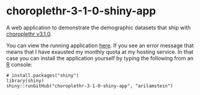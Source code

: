 # choroplethr-3-1-0-shiny-app
A web application to demonstrate the demographic datasets that ship with [choroplethr v3.1.0](https://justanrblog.wordpress.com/).

You can view the running application [here](https://arilamstein.shinyapps.io/choroplethr-3-1-0-shiny-app/). If you see an 
error message that means that I have exausted my monthly quota at my hosting service. In that case you can install the application yourself by typing the following from an [R](https://www.coursera.org/course/rprog) console:

```
# install.packages("shiny")
library(shiny)
shiny::runGitHub("choroplethr-3-1-0-shiny-app", "arilamstein")
```
